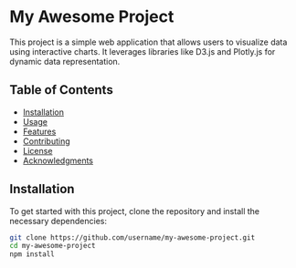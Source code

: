 # My Awesome Project

This project is a simple web application that allows users to visualize data using interactive charts. It leverages libraries like D3.js and Plotly.js for dynamic data representation.

## Table of Contents
- [Installation](#installation)
- [Usage](#usage)
- [Features](#features)
- [Contributing](#contributing)
- [License](#license)
- [Acknowledgments](#acknowledgments)

## Installation
To get started with this project, clone the repository and install the necessary dependencies:
```bash
git clone https://github.com/username/my-awesome-project.git
cd my-awesome-project
npm install
